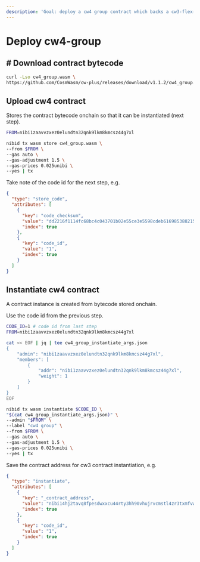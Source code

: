 ```yaml
---
description: 'Goal: deploy a cw4 group contract which backs a cw3-flex-multisig contract'
---
```


# Deploy cw4-group

## # Download contract bytecode

```bash
curl -Lso cw4_group.wasm \
https://github.com/CosmWasm/cw-plus/releases/download/v1.1.2/cw4_group.wasm
```

## Upload cw4 contract

Stores the contract bytecode onchain so that it can be instantiated (next step).&#x20;

```bash
FROM=nibi1zaavvzxez0elundtn32qnk9lkm8kmcsz44g7xl

nibid tx wasm store cw4_group.wasm \
--from $FROM \
--gas auto \
--gas-adjustment 1.5 \
--gas-prices 0.025unibi \
--yes | tx
```

Take note of the code id for the next step, e.g.

```json
{
  "type": "store_code",
  "attributes": [
    {
      "key": "code_checksum",
      "value": "dd2216f1114fc68bc4c043701b02e55ce3e5598cdeb616985388215a400db277",
      "index": true
    },
    {
      "key": "code_id",
      "value": "1",
      "index": true
    }
  ]
}
```

## Instantiate cw4 contract

A contract instance is created from bytecode stored onchain.&#x20;

Use the code id from the previous step.

```bash
CODE_ID=1 # code id from last step
FROM=nibi1zaavvzxez0elundtn32qnk9lkm8kmcsz44g7xl

cat << EOF | jq | tee cw4_group_instantiate_args.json
{
    "admin": "nibi1zaavvzxez0elundtn32qnk9lkm8kmcsz44g7xl",
    "members": [
        {
            "addr": "nibi1zaavvzxez0elundtn32qnk9lkm8kmcsz44g7xl",
            "weight": 1
        }
    ]
}
EOF

nibid tx wasm instantiate $CODE_ID \
"$(cat cw4_group_instantiate_args.json)" \
--admin "$FROM" \
--label "cw4 group" \
--from $FROM \
--gas auto \
--gas-adjustment 1.5 \
--gas-prices 0.025unibi \
--yes | tx
```

Save the contract address for cw3 contract instantiation, e.g.

```json
{
  "type": "instantiate",
  "attributes": [
    {
      "key": "_contract_address",
      "value": "nibi14hj2tavq8fpesdwxxcu44rty3hh90vhujrvcmstl4zr3txmfvw9ssa9gcs",
      "index": true
    },
    {
      "key": "code_id",
      "value": "1",
      "index": true
    }
  ]
}
```
